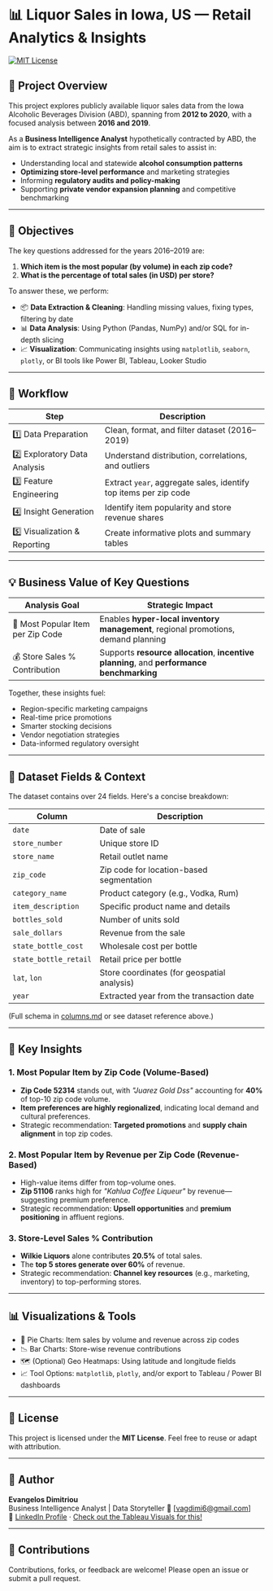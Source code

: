 # 📊 Liquor Sales in Iowa, US — Retail Analytics & Insights

[![MIT License](https://img.shields.io/badge/license-MIT-blue.svg)](LICENSE)

## 🧾 Project Overview

This project explores publicly available liquor sales data from the Iowa Alcoholic Beverages Division (ABD), spanning from **2012 to 2020**, with a focused analysis between **2016 and 2019**.

As a **Business Intelligence Analyst** hypothetically contracted by ABD, the aim is to extract strategic insights from retail sales to assist in:

- Understanding local and statewide **alcohol consumption patterns**
- **Optimizing store-level performance** and marketing strategies
- Informing **regulatory audits and policy-making**
- Supporting **private vendor expansion planning** and competitive benchmarking

---

## 🎯 Objectives

The key questions addressed for the years 2016–2019 are:

1. **Which item is the most popular (by volume) in each zip code?**
2. **What is the percentage of total sales (in USD) per store?**

To answer these, we perform:

- 📦 **Data Extraction & Cleaning**: Handling missing values, fixing types, filtering by date
- 📊 **Data Analysis**: Using Python (Pandas, NumPy) and/or SQL for in-depth slicing
- 📈 **Visualization**: Communicating insights using `matplotlib`, `seaborn`, `plotly`, or BI tools like Power BI, Tableau, Looker Studio

---

## 🔁 Workflow

| Step                          | Description                                                                 |
|-------------------------------|-----------------------------------------------------------------------------|
| 1️⃣ Data Preparation           | Clean, format, and filter dataset (2016–2019)                               |
| 2️⃣ Exploratory Data Analysis | Understand distribution, correlations, and outliers                        |
| 3️⃣ Feature Engineering       | Extract `year`, aggregate sales, identify top items per zip code           |
| 4️⃣ Insight Generation        | Identify item popularity and store revenue shares                          |
| 5️⃣ Visualization & Reporting | Create informative plots and summary tables                                |

---

## 💡 Business Value of Key Questions

| Analysis Goal                             | Strategic Impact                                                                 |
|------------------------------------------|----------------------------------------------------------------------------------|
| 🔎 Most Popular Item per Zip Code         | Enables **hyper-local inventory management**, regional promotions, demand planning |
| 💰 Store Sales % Contribution             | Supports **resource allocation**, **incentive planning**, and **performance benchmarking** |

Together, these insights fuel:

- Region-specific marketing campaigns  
- Real-time price promotions  
- Smarter stocking decisions  
- Vendor negotiation strategies  
- Data-informed regulatory oversight  

---

## 📂 Dataset Fields & Context

The dataset contains over 24 fields. Here's a concise breakdown:

| Column                  | Description                                              |
|-------------------------|----------------------------------------------------------|
| `date`                  | Date of sale                                             |
| `store_number`          | Unique store ID                                          |
| `store_name`            | Retail outlet name                                       |
| `zip_code`              | Zip code for location-based segmentation                 |
| `category_name`         | Product category (e.g., Vodka, Rum)                      |
| `item_description`      | Specific product name and details                        |
| `bottles_sold`          | Number of units sold                                     |
| `sale_dollars`          | Revenue from the sale                                    |
| `state_bottle_cost`     | Wholesale cost per bottle                                |
| `state_bottle_retail`   | Retail price per bottle                                  |
| `lat`, `lon`            | Store coordinates (for geospatial analysis)              |
| `year`                  | Extracted year from the transaction date                 |

(Full schema in [columns.md](#) or see dataset reference above.)

---

## 📌 Key Insights

### 1. Most Popular Item by Zip Code (Volume-Based)

- **Zip Code 52314** stands out, with *"Juarez Gold Dss"* accounting for **40%** of top-10 zip code volume.
- **Item preferences are highly regionalized**, indicating local demand and cultural preferences.
- Strategic recommendation: **Targeted promotions** and **supply chain alignment** in top zip codes.

### 2. Most Popular Item by Revenue per Zip Code (Revenue-Based)

- High-value items differ from top-volume ones.  
- **Zip 51106** ranks high for *"Kahlua Coffee Liqueur"* by revenue—suggesting premium preference.  
- Strategic recommendation: **Upsell opportunities** and **premium positioning** in affluent regions.

### 3. Store-Level Sales % Contribution

- **Wilkie Liquors** alone contributes **20.5%** of total sales.
- The **top 5 stores generate over 60%** of revenue.
- Strategic recommendation: **Channel key resources** (e.g., marketing, inventory) to top-performing stores.

---

## 📊 Visualizations & Tools

- 📍 Pie Charts: Item sales by volume and revenue across zip codes
- 📉 Bar Charts: Store-wise revenue contributions
- 🗺️ (Optional) Geo Heatmaps: Using latitude and longitude fields
- 📈 Tool Options: `matplotlib`, `plotly`, and/or export to Tableau / Power BI dashboards

---

## 📎 License

This project is licensed under the **MIT License**. Feel free to reuse or adapt with attribution.

---

## 👤 Author

**Evangelos Dimitriou**  
Business Intelligence Analyst | Data Storyteller
📧 [vagdimi6@gmail.com]  
🔗 [LinkedIn Profile](https://linkedin.com/in/evdimitriou) · [Check out the Tableau Visuals for this!](https://public.tableau.com/app/profile/evangelos.dimitriou/viz/MappingIowasLiquorLandsape/BottlesBucksandBordersMappingIowasLiquorLandscape?publish=yes)

---


## 🙌 Contributions

Contributions, forks, or feedback are welcome! Please open an issue or submit a pull request.

